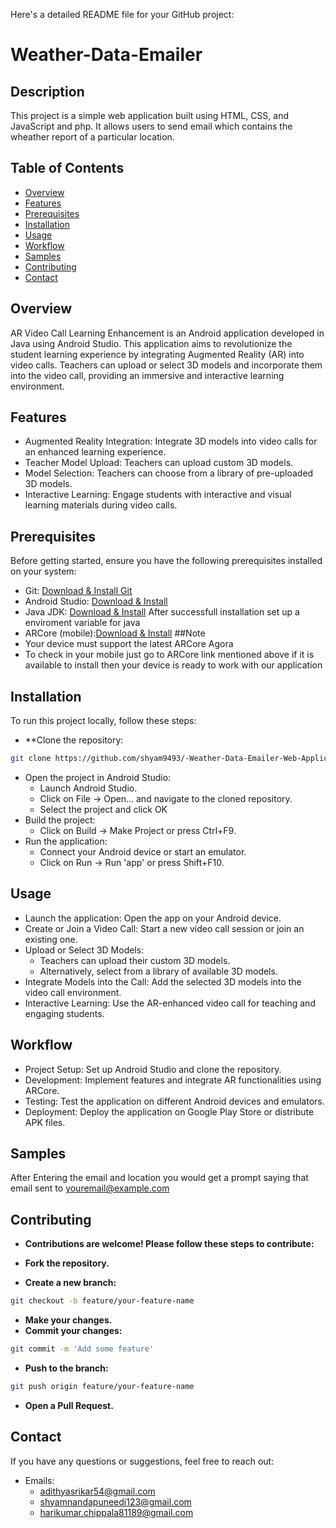 Here's a detailed README file for your GitHub project:


# Weather-Data-Emailer 

## Description
This project is a simple web application built using HTML, CSS, and JavaScript and php. It allows users to send email which contains the wheather report of a particular location.

## Table of Contents
- [Overview](#Overview)
- [Features](#Features)
- [Prerequisites](#Prerequisites)
- [Installation](#Installation)
- [Usage](#Usage)
- [Workflow](#Workflow)
- [Samples](#Samples)
- [Contributing](#Contributing)
- [Contact](#Contact)

## Overview
AR Video Call Learning Enhancement is an Android application developed in Java using Android Studio. This application aims to revolutionize the student learning experience by integrating Augmented Reality (AR) into video calls. Teachers can upload or select 3D models and incorporate them into the video call, providing an immersive and interactive learning environment.

## Features
- Augmented Reality Integration: Integrate 3D models into video calls for an enhanced learning experience.
- Teacher Model Upload: Teachers can upload custom 3D models.
- Model Selection: Teachers can choose from a library of pre-uploaded 3D models.
- Interactive Learning: Engage students with interactive and visual learning materials during video calls.
## Prerequisites
Before getting started, ensure you have the following prerequisites installed on your system:

- Git: [Download & Install Git](https://git-scm.com/downloads)
- Android Studio: [Download & Install](https://developer.android.com/studio)
- Java JDK: [Download & Install](https://www.oracle.com/java/technologies/downloads/)
  After successfull installation set up a enviroment variable for java
- ARCore (mobile):[Download & Install](https://play.google.com/store/apps/details?id=com.google.ar.core)
##Note
- Your device must support the latest ARCore Agora
- To check in your mobile just go to ARCore link mentioned above if it is available to install then your device is ready to work with our application
## Installation
To run this project locally, follow these steps:
- **Clone the repository:
```bash
git clone https://github.com/shyam9493/-Weather-Data-Emailer-Web-Application.git](https://github.com/indigo1498/AR_Project.git
```
- Open the project in Android Studio:
  * Launch Android Studio.
  * Click on File -> Open... and navigate to the cloned repository.
  * Select the project and click OK
- Build the project:
  * Click on Build -> Make Project or press Ctrl+F9.
- Run the application:
  * Connect your Android device or start an emulator.
  * Click on Run -> Run 'app' or press Shift+F10.

## Usage
- Launch the application: Open the app on your Android device.
- Create or Join a Video Call: Start a new video call session or join an existing one.
- Upload or Select 3D Models:
  * Teachers can upload their custom 3D models.
  * Alternatively, select from a library of available 3D models.
- Integrate Models into the Call: Add the selected 3D models into the video call environment.
- Interactive Learning: Use the AR-enhanced video call for teaching and engaging students.




## Workflow

- Project Setup: Set up Android Studio and clone the repository.
- Development: Implement features and integrate AR functionalities using ARCore.
- Testing: Test the application on different Android devices and emulators.
- Deployment: Deploy the application on Google Play Store or distribute APK files.

## Samples

After Entering the email and location you would get a prompt saying that email sent to youremail@example.com

## Contributing

- **Contributions are welcome! Please follow these steps to contribute:**

- **Fork the repository.**
- **Create a new branch:**
```bash
git checkout -b feature/your-feature-name
```
- **Make your changes.**
- **Commit your changes:**
```bash
git commit -m 'Add some feature'
```
- **Push to the branch:**
```bash
git push origin feature/your-feature-name
```
- **Open a Pull Request.**

## Contact
If you have any questions or suggestions, feel free to reach out:

- Emails:
  * adithyasrikar54@gmail.com
  * shyamnandapuneedi123@gmail.com
  * harikumar.chippala81189@gmail.com



